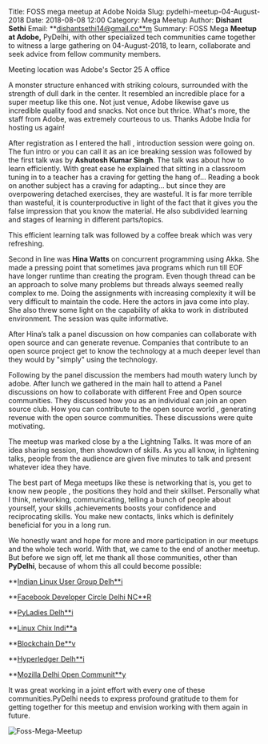 Title: FOSS mega meetup at Adobe Noida Slug: pydelhi-meetup-04-August-2018
Date: 2018-08-08 12:00 
Category: Mega Meetup 
Author: **Dishant Sethi** 
Email: **[dishantsethi14@gmail.co**m](mailto:dishantsethi14@gmail.com) 
Summary: FOSS Mega **Meetup at Adobe,** PyDelhi, with other specialized tech communities came together to witness a large gathering on 04-August-2018, to learn, collaborate and seek advice from fellow community members.

Meeting location was Adobe's Sector 25 A office 

A monster structure enhanced with striking colours, surrounded with the strength of dull dark in the center. It resembled an incredible place for a super meetup like this one. Not just venue, Adobe likewise gave us incredible quality food and snacks. Not once but thrice. What's more, the staff from Adobe, was extremely courteous to us. Thanks Adobe India for hosting us again!

After registration as I entered the hall , introduction session were going on. The fun intro or you can call it as an ice breaking session was followed by the first talk was by **Ashutosh Kumar Singh**. The talk was about how to learn efficiently. With great ease he explained that sitting in a classroom tuning in to a teacher has a craving for getting the hang of… Reading a book on another subject has a craving for adapting… but since they are overpowering detached exercises, they are wasteful. It is far more terrible than wasteful, it is counterproductive in light of the fact that it gives you the false impression that you know the material. He also subdivided learning and stages of learning in different parts/topics.

This efficient learning talk was followed by a coffee break which was very refreshing.

Second in line was **Hina Watts** on concurrent programming using Akka. She made a pressing point that sometimes java programs which run till EOF have longer runtime than creating the program. Even though thread can be an approach to solve many problems but threads always seemed really complex to me. Doing the assignments with increasing complexity it will be very difficult to maintain the code. Here the actors in java come into play. She also threw some light on the capability of akka to work in distributed environment. The session was quite informative.

After Hina’s talk a panel discussion on how companies can collaborate with open source and can generate revenue. Companies that contribute to an open source project get to know the technology at a much deeper level than they would by "simply" using the technology. 

Following by the panel discussion the members had mouth watery lunch by adobe. After lunch we gathered in the main hall to attend a Panel discussions on how to collaborate with different Free and Open source communities. They discussed how you as an individual can join an open source club. How you can contribute to the open source world , generating revenue with the open source communities. These discussions were quite motivating.

The meetup was marked close by a the Lightning Talks. It was more of an idea sharing session, then showdown of skills. As you all know, in lightening talks, people from the audience are given five minutes to talk and present whatever idea they have. 

The best part of Mega meetups like these is networking that is, you get to know new people , the positions they hold and their skillset. Personally what I think, networking, communicating, telling a bunch of people about yourself, your skills ,achievements boosts your confidence and reciprocating skills. You make new contacts, links which is definitely beneficial for you in a long run. 

We honestly want and hope for more and more participation in our meetups and the whole tech world. With that, we came to the end of another meetup. But before we sign off, let me thank all those communities, other than **PyDelhi**, because of whom this all could become possible:

**[Indian Linux User Group Delh**i](https://www.meetup.com/ilugdelhi/)

**[Facebook Developer Circle Delhi NC**R](https://bit.ly/2LDAwbM)

**[PyLadies Delh**i](https://www.meetup.com/Pyladies-Delhi/)

**[Linux Chix Indi**a](https://www.meetup.com/LinuxChix-India-Meetup)

**[Blockchain De**v](https://www.meetup.com/Blockchain_Developers)

**[Hyperledger Delh**i](https://www.meetup.com/Hyperledger-Delhi-NCR/)

**[Mozilla Delhi Open Communit**y](https://wiki.mozilla.org/India/Delhi)

It was great working in a joint effort with every one of these communities.PyDelhi needs to express profound gratitude to them for getting together for this meetup and envision working with them again in future. 

![Foss-Mega-Meetup](https://imgur.com/a/oUWTevP)

<!--stackedit_data:
eyJoaXN0b3J5IjpbMTM4NDIzMzE3LC0xNzI0NDc0MDY4LDUzOT
E0MDI1OCwtMTY4OTMzNTQ0M119
-->

